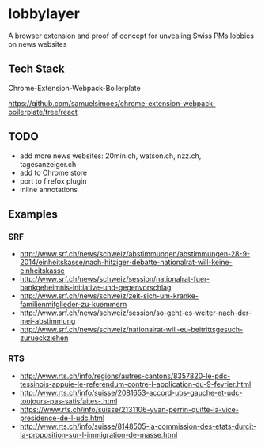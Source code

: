 # lobbylayer
A browser extension and proof of concept for unvealing Swiss PMs lobbies on news websites

## Tech Stack

Chrome-Extension-Webpack-Boilerplate

https://github.com/samuelsimoes/chrome-extension-webpack-boilerplate/tree/react

## TODO

* add more news websites: 20min.ch, watson.ch, nzz.ch, tagesanzeiger.ch
* add to Chrome store
* port to firefox plugin
* inline annotations


## Examples

### SRF

- http://www.srf.ch/news/schweiz/abstimmungen/abstimmungen-28-9-2014/einheitskasse/nach-hitziger-debatte-nationalrat-will-keine-einheitskasse
- http://www.srf.ch/news/schweiz/session/nationalrat-fuer-bankgeheimnis-initiative-und-gegenvorschlag
- http://www.srf.ch/news/schweiz/zeit-sich-um-kranke-familienmitglieder-zu-kuemmern
- http://www.srf.ch/news/schweiz/session/so-geht-es-weiter-nach-der-mei-abstimmung
- http://www.srf.ch/news/schweiz/nationalrat-will-eu-beitrittsgesuch-zurueckziehen

### RTS

- http://www.rts.ch/info/regions/autres-cantons/8357820-le-pdc-tessinois-appuie-le-referendum-contre-l-application-du-9-fevrier.html
- http://www.rts.ch/info/suisse/2081653-accord-ubs-gauche-et-udc-toujours-pas-satisfaites-.html
- https://www.rts.ch/info/suisse/2131106-yvan-perrin-quitte-la-vice-presidence-de-l-udc.html
- http://www.rts.ch/info/suisse/8148505-la-commission-des-etats-durcit-la-proposition-sur-l-immigration-de-masse.html
